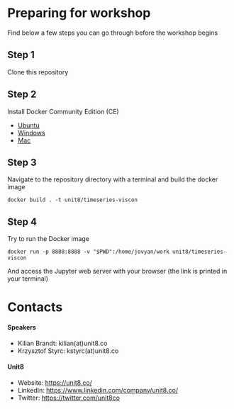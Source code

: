 # Preparing for workshop

Find below a few steps you can go through before the workshop begins

## Step 1

Clone this repository

## Step 2

Install Docker Community Edition (CE)

* [Ubuntu](https://docs.docker.com/v17.09/engine/installation/linux/docker-ce/ubuntu/)
* [Windows](https://docs.docker.com/v17.09/docker-for-windows/install/)
* [Mac](https://docs.docker.com/v17.09/docker-for-mac/install/)

## Step 3

Navigate to the repository directory with a terminal and build the docker image

`docker build . -t unit8/timeseries-viscon`

## Step 4

Try to run the Docker image
 
`docker run -p 8888:8888 -v "$PWD":/home/jovyan/work unit8/timeseries-viscon`

And access the Jupyter web server with your browser (the link is printed in your terminal)


# Contacts

#### Speakers

* Kilian Brandt: kilian(at)unit8.co
* Krzysztof Styrc: kstyrc(at)unit8.co

#### Unit8

* Website: https://unit8.co/
* LinkedIn: https://www.linkedin.com/company/unit8.co/
* Twitter: https://twitter.com/unit8co 
